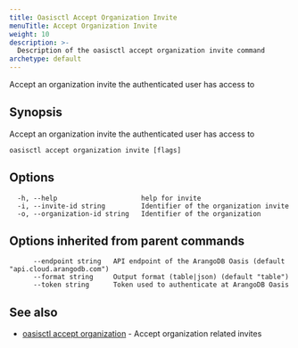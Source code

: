 ```yaml
---
title: Oasisctl Accept Organization Invite
menuTitle: Accept Organization Invite
weight: 10
description: >-
  Description of the oasisctl accept organization invite command
archetype: default
---
```

Accept an organization invite the authenticated user has access to

## Synopsis

Accept an organization invite the authenticated user has access to

```
oasisctl accept organization invite [flags]
```

## Options

```
  -h, --help                     help for invite
  -i, --invite-id string         Identifier of the organization invite
  -o, --organization-id string   Identifier of the organization
```

## Options inherited from parent commands

```
      --endpoint string   API endpoint of the ArangoDB Oasis (default "api.cloud.arangodb.com")
      --format string     Output format (table|json) (default "table")
      --token string      Token used to authenticate at ArangoDB Oasis
```

## See also

* [oasisctl accept organization](accept-organization.md)	 - Accept organization related invites

